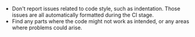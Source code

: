 - Don't report issues related to code style, such as indentation. Those issues are all automatically formatted during the CI stage.
- Find any parts where the code might not work as intended, or any areas where problems could arise.